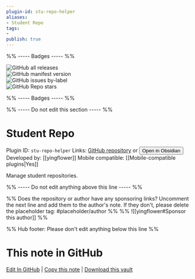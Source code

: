 ```yaml
---
plugin-id: stu-repo-helper
aliases:
- Student Repo
tags: 
- 
publish: true
---
```


%% ----- Badges ----- %%

![GitHub all releases](https://img.shields.io/github/downloads/yingflower/obsidian-stu-repo-helper/total?color=573E7A&logo=github&style=for-the-badge)   
![GitHub manifest version](https://img.shields.io/github/manifest-json/v/yingflower/obsidian-stu-repo-helper?color=573E7A&logo=github&style=for-the-badge)   
![GitHub issues by-label](https://img.shields.io/github/issues/yingflower/obsidian-stu-repo-helper/help%20wanted?color=573E7A&logo=github&style=for-the-badge)   
![GitHub Repo stars](https://img.shields.io/github/stars/yingflower/obsidian-stu-repo-helper?color=573E7A&logo=github&style=for-the-badge)

%% ----- Badges ----- %%

%% ----- Do not edit this section ----- %%

# Student Repo

Plugin ID: `stu-repo-helper`
Links: [GitHub repository](https://github.com/yingflower/obsidian-stu-repo-helper) or [<button id=HH>Open in Obsidian</button>](obsidian://show-plugin?id=stu-repo-helper)
Developed by: [[yingflower]]
Mobile compatible: [[Mobile-compatible plugins|Yes]]

Manage student repositories.

%% ----- Do not edit anything above this line ----- %% 

%% Does the repository or author have any sponsoring links? Uncomment the next line and add them to the author's note. If they don't, please delete the placeholder tag: #placeholder/author %%
%% ![[yingflower#Sponsor this author]] %%

%% Hub footer: Please don't edit anything below this line %%

# This note in GitHub

<span class="git-footer">[Edit In GitHub](https://github.dev/obsidian-community/obsidian-hub/blob/main/02%20-%20Community%20Expansions/02.05%20All%20Community%20Expansions/Plugins/stu-repo-helper.md "git-hub-edit-note") | [Copy this note](https://raw.githubusercontent.com/obsidian-community/obsidian-hub/main/02%20-%20Community%20Expansions/02.05%20All%20Community%20Expansions/Plugins/stu-repo-helper.md "git-hub-copy-note") | [Download this vault](https://github.com/obsidian-community/obsidian-hub/archive/refs/heads/main.zip "git-hub-download-vault") </span>
